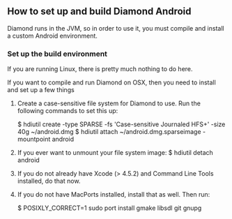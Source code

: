 ## How to set up and build Diamond Android

Diamond runs in the JVM, so in order to use it, you must compile and
install a custom Android environment.

### Set up the build environment
If you are running Linux, there is pretty much nothing to do here.

If you want to compile and run Diamond on OSX, then you need to install and set up a few things

1. Create a case-sensitive file system for Diamond to use. Run the following commands to set this up:

    $ hdiutil create -type SPARSE -fs 'Case-sensitive Journaled HFS+' -size 40g ~/android.dmg
    $ hdiutil attach ~/android.dmg.sparseimage -mountpoint android
    
2. If you ever want to unmount your file system image:
    $ hdiutil detach android

3. If you do not already have Xcode (> 4.5.2) and Command Line Tools installed, do that now.
4. If you do not have MacPorts installed, install that as well. Then run:

    $ POSIXLY_CORRECT=1 sudo port install gmake libsdl git gnupg